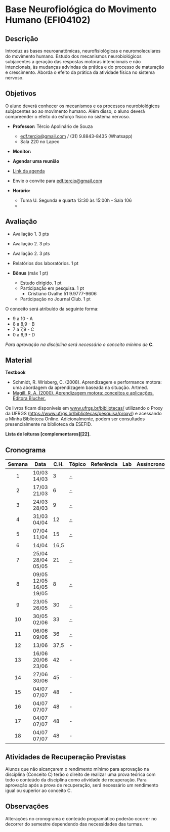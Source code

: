 
# **Base Neurofiológica do Movimento Humano (EFI04102)**


## Descrição

Introduz as bases neuroanatômicas, neurofisiológicas e neuromoleculares do movimento humano. Estudo dos mecanismos neurobiológicos subjacentes a geração das respostas motoras intencionais e não intencionais, às mudanças advindas da prática e do processo de maturação e crescimento. Aborda o efeito da prática da atividade física no sistema nervoso.


## Objetivos
O aluno deverá conhecer os mecanismos e os processos neurobiológicos subjacentes ao ao movimento humano. Além disso, o aluno deverá compreender o efeito do esforço físico no sistema nervoso.

- **Professor:** Tércio Apolinário de Souza
  - edf.tercio@gmail.com / (31) 9.8843-8435 (Whatsapp) 
  - Sala 220 no Lapex
 - **Monitor:**
 
 - **Agendar uma reunião**
 - [Link da agenda](https://calendar.google.com/calendar/u/0?cid=ZWRmLnRlcmNpb0BnbWFpbC5jb20)
 - Envie o convite para edf.tercio@gmail.com
    
- **Horário:**
  - Tuma U. Segunda e quarta 13:30 às 15:00h - Sala 106
  -

## Avaliação
- Avaliação 1. 3 pts
- Avaliação 2. 3 pts
- Avaliação 2. 3 pts
- Relatórios dos laboratórios. 1 pt

- **Bônus** (máx 1 pt)
  - Estudo dirigido. 1 pt 
  - Participação em pesquisa. 1 pt
      - Cristiano Ovalhe 51 9.9777-9606
  - Participação no Journal Club. 1 pt


O conceito será atribuído da seguinte forma: 
- 9 a 10  - A 
- 8 a 8,9 - B
- 7 a 7,9  - C
- 0 a 6,9 - D

*Para aprovação na disciplina será necessário o conceito mínimo de* **C**. 

## Material
**Textbook**

- Schmidt, R. Wrisberg, C. (2008). Aprendizagem e performance motora: uma abordagem da aprendizagem baseada na situação. Artmed.
- [Magill, R. A. (2000). Aprendizagem motora: conceitos e aplicações. Editora Blucher.](https://github.com/apolinario-souza/teaching/blob/main/AprendizagemMotora(EFI04168)/complementar/(Magill%2C%202000).pdf)

Os livros ficam disponíveis em www.ufrgs.br/bibliotecas/ utilizando o Proxy da UFRGS  (https://www.ufrgs.br/bibliotecas/pesquisa/proxy/) e acessando a Minha Biblioteca Online. Adicionalmente, podem ser consultados presencialmente na biblioteca da ESEFID. 

**Lista de leituras [complementares][22].**


## 


## Cronograma

| **Semana** |**Data**| **C.H.**  | **Tópico**                                              | **Referência**| **Lab** | **Assíncrono**
|:-: | :---------------------: | --------- | --------------------- | -------------- |------------------------|--------------------|
|1| 10/03 <br> 14/03|3|[ -][1]||
|2|17/03 <br> 21/03|6|[-][2]|
|3|24/03 <br> 28/03|9|[-][3]|
|4|31/03 <br> 04/04|12|[-][4]|
|5|07/04 <br> 11/04|15|[-][5] || 
|6|14/04 |16,5|  |  | |
|7|25/04 <br> 28/04 <br> 05/05|21|[-][7]|
|8|09/05 <br> 12/05 <br> 16/05 <br>19/05|8|[-][9]|
|9|23/05<br>26/05|30|[-][10]|
|10| 30/05<br>02/06|33|[-][11]|
|11|06/06<br>09/06|36|[-][12]|
|12|13/06|37,5|- || |
|13|16/06 <br> 20/06 <br>23/06|42|-  |
|14|27/06<br>30/06|45|- | 
|15|04/07<br>07/07|48|- |
|16|04/07<br>07/07|48|- |
|17|04/07<br>07/07|48|- |
|18|04/07<br>07/07|48|- |




## Atividades de Recuperação Previstas
Alunos que não alcançarem o rendimento mínimo para aprovação na disciplina (Conceito C) terão o direito de realizar uma prova teórica com todo o conteúdo da disciplina como atividade de recuperação. Para aprovação após a prova de recuperação, será necessário um rendimento igual ou superior ao conceito C.
  
## Observações

Alterações no cronograma e conteúdo programático poderão ocorrer no decorrer do semestre dependendo das necessidades das turmas. 



[1]:https://
[2]:https://
[3]:https://
[4]:https://
[5]:https://
[6]:https://
[7]:https://
[8]:https://
[9]:https://
[10]:https://
[11]:https://
[12]:https://
[13]:https://
[14]:https://
[15]:https://
[16]:https://
[17]:https://
[18]:https://

